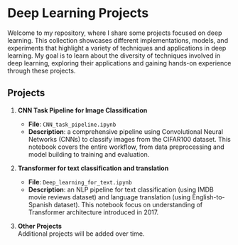 # Deep Learning Projects

Welcome to my repository, where I share some projects focused on deep learning. This collection showcases different implementations, models, and experiments that highlight a variety of techniques and applications in deep learning. My goal is to learn about the diversity of techniques involved in deep learning, exploring their applications and gaining hands-on experience through these projects.

## Projects

1. **CNN Task Pipeline for Image Classification**  
   - **File**: `CNN_task_pipeline.ipynb`
   - **Description**: a comprehensive pipeline using Convolutional Neural Networks (CNNs) to classify images from the CIFAR100 dataset. This notebook covers the entire workflow, from data preprocessing and model building to training and evaluation.

2. **Transformer for text classification and translation**
   - **File**: `Deep_learning_for_text.ipynb`
   - **Description**: an NLP pipeline for text classification (using IMDB movie reviews dataset) and language translation (using English-to-Spanish dataset). This notebook focus on understanding of Transformer architecture introduced in 2017.

3. **Other Projects**  
   Additional projects will be added over time.
